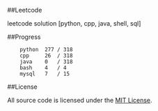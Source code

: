 ##Leetcode

leetcode solution [python, cpp, java, shell, sql]

##Progress

```	
    python  277 / 318
    cpp     26  / 318
    java    0   / 318
    bash    4   / 4
    mysql   7   / 15
```

##License

All source code is licensed under the [MIT License](https://raw.githubusercontent.com/luosch/leetcode/master/LICENSE).
